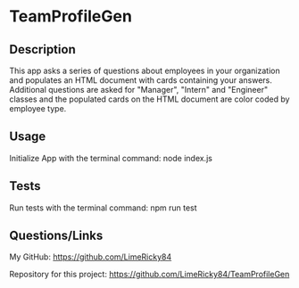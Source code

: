 # TeamProfileGen

  ## Description

  This app asks a series of questions about employees in your organization and populates an HTML document with
  cards containing your answers.  Additional questions are asked for "Manager", "Intern" and "Engineer" classes
  and the populated cards on the HTML document are color coded by employee type.

  ## Usage

  Initialize App with the terminal command: node index.js

  ## Tests

  Run tests with the terminal command: npm run test

  ## Questions/Links

  My GitHub:  https://github.com/LimeRicky84

  Repository for this project: https://github.com/LimeRicky84/TeamProfileGen